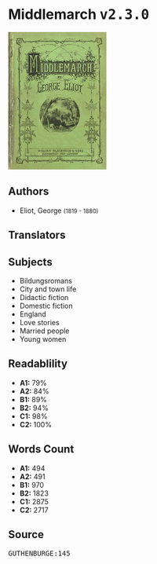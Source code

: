 # Middlemarch <kbd>v2.3.0</kbd>

![](./cover.medium.jpg "")

## Authors


 - Eliot, George <small>(1819 - 1880)</small>

## Translators



## Subjects


 - Bildungsromans
 - City and town life
 - Didactic fiction
 - Domestic fiction
 - England
 - Love stories
 - Married people
 - Young women

## Readablility


 - **A1:** 79%
 - **A2:** 84%
 - **B1:** 89%
 - **B2:** 94%
 - **C1:** 98%
 - **C2:** 100%

## Words Count


 - **A1:** 494
 - **A2:** 491
 - **B1:** 970
 - **B2:** 1823
 - **C1:** 2875
 - **C2:** 2717

## Source


<kbd>GUTHENBURGE:145</kbd>
